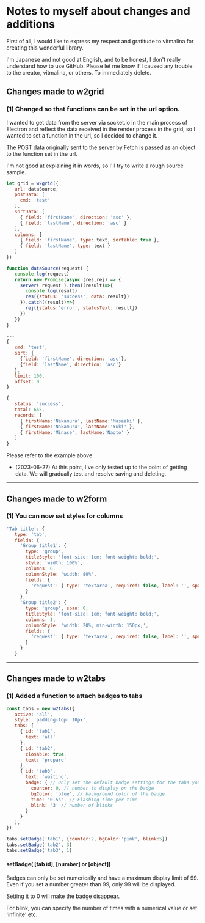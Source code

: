 # Notes to myself about changes and additions

First of all, I would like to express my respect and gratitude to vitmalina for creating this wonderful library.

I'm Japanese and not good at English, and to be honest, I don't really understand how to use GitHub. Please let me know if I caused any trouble to the creator, vitmalina, or others. To immediately delete.

## Changes made to w2grid

### (1) Changed so that functions can be set in the url option.

I wanted to get data from the server via socket.io in the main process of Electron and reflect the data received in the render process in the grid, so I wanted to set a function in the url, so I decided to change it.

The POST data originally sent to the server by Fetch is passed as an object to the function set in the url.

I'm not good at explaining it in words, so I'll try to write a rough source sample.



```js
let grid = w2grid({
   url: dataSource,
   postData: [
     cmd: 'test'
   ],
   sortData: [
     { field: 'firstName', direction: 'asc' },
     { field: 'lastName', direction: 'asc' }
   ],
   columns: [
     { field: 'firstName', type: text, sortable: true },
     { field: 'lastName', type: text }
   ]
})

function dataSource(request) {
   console.log(request)
   return new Promise(async (res,rej) => {
     server( request ).then((result)=>{
       console.log(result)
       res({status: 'success', data: result})
     }).catch((result)=>{
       rej({status:'error', statusText: result})
     })
   })
}

---
{
   cmd: 'test',
   sort: {
     {field: 'firstName', direction: 'asc'},
     {field: 'lastName', direction: 'asc'}
   },
   limit: 100,
   offset: 0
}

{
   status: 'success',
   total: 655,
   records: [
     { firstName:'Nakamura', lastName:'Masaaki' },
     { firstName:'Nakamura', lastName:'Yuki' },
     { firstName:'Minase', lastName:'Naoto' }
   ]
}
```

Please refer to the example above.

- (2023-06-27) At this point, I've only tested up to the point of getting data. We will gradually test and resolve saving and deleting.

---

## Changes made to w2form

### (1) You can now set styles for columns

```js
'Tab title': {
   type: 'tab',
   fields: {
     'Group title1': {
       type: 'group',
       titleStyle: 'font-size: 1em; font-weight: bold;',
       style: 'width: 100%',
       columns: 0,
       columnStyle: 'width: 80%',
       fields: {
         'request': { type: 'textarea', required: false, label: '', span: 0 }
       }
     },
     'Group title2': {
       type: 'group', span: 0,
       titleStyle: 'font-size: 1em; font-weight: bold;',
       columns: 1,
       columnStyle: 'width: 20%; min-width: 150px;',
       fields: {
         'request': { type: 'textarea', required: false, label: '', span: 0 }
       }
     }
   }
```

---

## Changes made to w2tabs

### (1) Added a function to attach badges to tabs

```js
const tabs = new w2tabs({
   active: 'all',
   style: 'padding-top: 10px',
   tabs: [
     { id: 'tab1',
       text: 'all'
     },
     { id: 'tab2',
       closable: true,
       text: 'prepare'
     },
     { id: 'tab3',
       text: 'waiting',
       badge: { // Only set the default badge settings for the tabs you want to change
         counter: 0, // number to display on the badge
         bgColor: 'blue', // background color of the badge
         time: '0.5s', // Flashing time per time
         blink: '3' // number of blinks
       }
     }
   ],
})

tabs.setBadge('tab1', {counter:2, bgColor:'pink', blink:5})
tabs.setBadge('tab2', 3)
tabs.setBadge('tab3', 1)
```

#### setBadge( [tab id], [number] or [object])

Badges can only be set numerically and have a maximum display limit of 99. Even if you set a number greater than 99, only 99 will be displayed.

Setting it to 0 will make the badge disappear.

For blink, you can specify the number of times with a numerical value or set 'infinite' etc.
